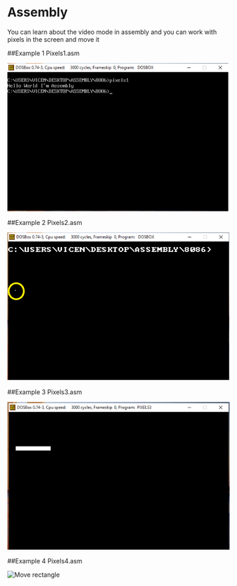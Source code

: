 # Assembly
You can learn about the video mode in assembly and you can work with pixels in the screen and move it

##Example 1 Pixels1.asm

![Show message](/imagenes/ejemplo1.png)


##Example 2 Pixels2.asm

![Show a pixel](/imagenes/ejemplo2.png)


##Example 3 Pixels3.asm

![Create a rectangle with pixels](/imagenes/ejemplo3.png)




##Example 4 Pixels4.asm

![Move rectangle](/imagenes/ejemplo4.gif)